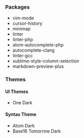 ### Packages

* vim-mode
* cursor-history
* minimap
* linter
* linter-php
* atom-autocomplete-php
* autocomplete-clang
* linter-gcc
* sublime-style-column-selection
* markdown-preview-plus

### Themes

#### UI Themes

* One Dark

#### Syntax Theme

* Atom Dark
* Base16 Tomorrow Dark

